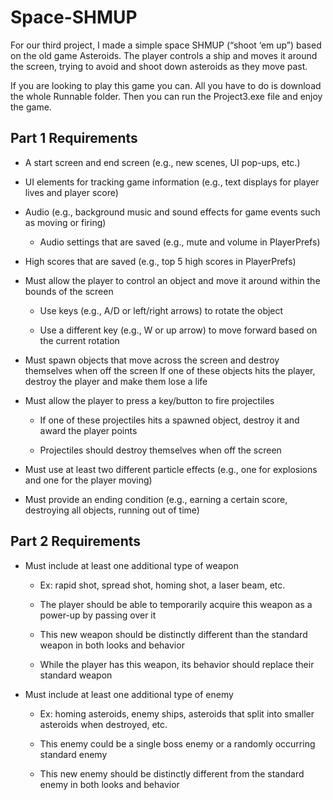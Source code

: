# Space-SHMUP
For our third project, I made a simple space SHMUP (“shoot ‘em up”) based on the old game Asteroids. The player controls a ship and moves it around the screen, trying to avoid and shoot down asteroids as they move past. 
 
If you are looking to play this game you can. All you have to do is download the whole Runnable folder. Then you can run the Project3.exe file and enjoy the game.
 
## Part 1 Requirements
 
 - A start screen and end screen (e.g., new scenes, UI pop-ups, etc.)
 
 - UI elements for tracking game information (e.g., text displays for player lives and player score)
 
 - Audio (e.g., background music and sound effects for game events such as moving or firing)
 
   - Audio settings that are saved (e.g., mute and volume in PlayerPrefs)
 
 - High scores that are saved (e.g., top 5 high scores in PlayerPrefs)  
 
 - Must allow the player to control an object and move it around within the bounds of the screen 
 
   - Use keys (e.g., A/D or left/right arrows) to rotate the object 
 
   - Use a different key (e.g., W or up arrow) to move forward based on the current rotation  
 
 - Must spawn objects that move across the screen and destroy themselves when off the screen 
If one of these objects hits the player, destroy the player and make them lose a life  
 
 - Must allow the player to press a key/button to fire projectiles 

   - If one of these projectiles hits a spawned object, destroy it and award the player points 

   - Projectiles should destroy themselves when off the screen 
 
 - Must use at least two different particle effects (e.g., one for explosions and one for the player moving)  
 
 - Must provide an ending condition (e.g., earning a certain score, destroying all objects, running out of time) 

## Part 2 Requirements

 - Must include at least one additional type of weapon

   - Ex: rapid shot, spread shot, homing shot, a laser beam, etc.
  
   - The player should be able to temporarily acquire this weapon as a power-up by passing over it
  
   - This new weapon should be distinctly different than the standard weapon in both looks and behavior

   - While the player has this weapon, its behavior should replace their standard weapon

 - Must include at least one additional type of enemy
  
   - Ex: homing asteroids, enemy ships, asteroids that split into smaller asteroids when destroyed, etc.

   - This enemy could be a single boss enemy or a randomly occurring standard enemy
  
   - This new enemy should be distinctly different from the standard enemy in both looks and behavior 

